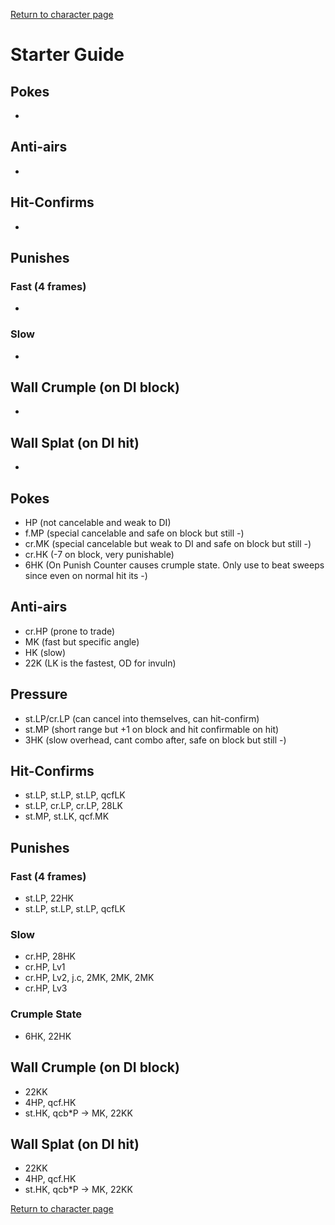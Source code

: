 [Return to character page](./index.md)  

# Starter Guide

## Pokes

- 

## Anti-airs

- 

## Hit-Confirms

- 

## Punishes

### Fast (4 frames)

- 

### Slow

- 

## Wall Crumple (on DI block)

- 

## Wall Splat (on DI hit)

- 

## Pokes

- HP (not cancelable and weak to DI)  
- f.MP (special cancelable and safe on block but still -)  
- cr.MK (special cancelable but weak to DI and safe on block but still -)  
- cr.HK (-7 on block, very punishable)  
- 6HK (On Punish Counter causes crumple state. Only use to beat sweeps since even on normal hit its -)

## Anti-airs

- cr.HP (prone to trade)
- MK (fast but specific angle)
- HK (slow)  
- 22K (LK is the fastest, OD for invuln)  

## Pressure

- st.LP/cr.LP  (can cancel into themselves, can hit-confirm)
- st.MP (short range but +1 on block and hit confirmable on hit)  
- 3HK (slow overhead, cant combo after, safe on block but still -)

## Hit-Confirms

- st.LP, st.LP, st.LP, qcfLK  
- st.LP, cr.LP, cr.LP, 28LK  
- st.MP, st.LK, qcf.MK  

## Punishes

### Fast (4 frames)

- st.LP, 22HK  
- st.LP, st.LP, st.LP, qcfLK  

### Slow

- cr.HP, 28HK  
- cr.HP, Lv1  
- cr.HP, Lv2, j.c, 2MK, 2MK, 2MK  
- cr.HP, Lv3  

### Crumple State

- 6HK, 22HK  

## Wall Crumple (on DI block)

- 22KK
- 4HP, qcf.HK
- st.HK, qcb\*P -> MK, 22KK

## Wall Splat (on DI hit)

- 22KK
- 4HP, qcf.HK
- st.HK, qcb\*P -> MK, 22KK

[Return to character page](./index.md)  
